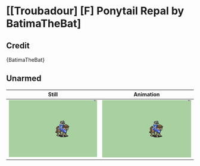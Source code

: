 # [\[Troubadour\] \[F\] Ponytail Repal by BatimaTheBat]

## Credit

{BatimaTheBat}
	
## Unarmed

| Still | Animation |
| :---: | :-------: |
| ![Unarmed still](./Unarmed_000.png) | ![Unarmed animation](./Unarmed.gif) |
